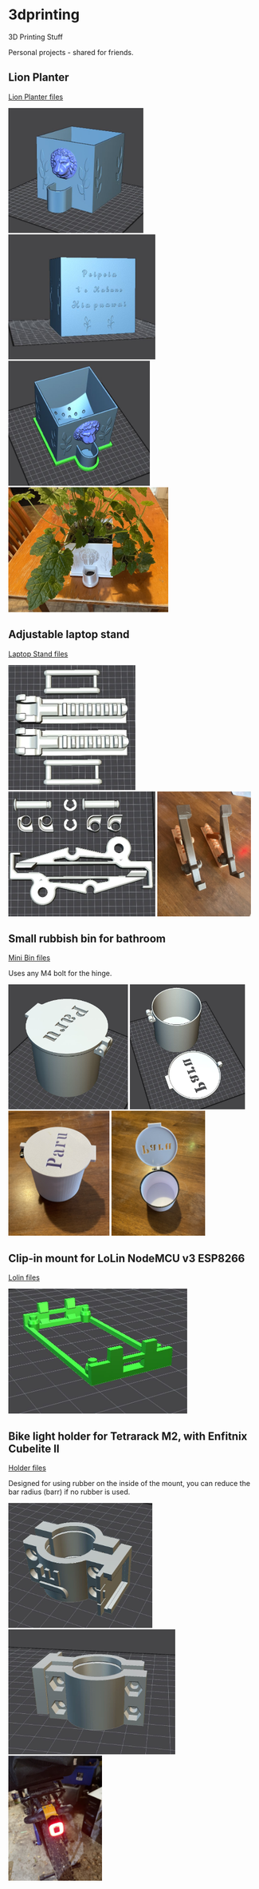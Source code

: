 # 3dprinting
3D Printing Stuff

Personal projects - shared for friends.

## Lion Planter

[Lion Planter files](ICESL%20models/20210814%20lion%20planter)

<img src="https://github.com/j842/3dprinting/blob/main/ICESL%20models/20210814%20lion%20planter/planter1.JPG" height="250">  <img src="https://github.com/j842/3dprinting/blob/main/ICESL%20models/20210814%20lion%20planter/planter3.jpg" height="250"> <img src="https://github.com/j842/3dprinting/blob/main/ICESL%20models/20210814%20lion%20planter/planter4.JPG" height="250"> <img src="https://github.com/j842/3dprinting/blob/main/ICESL%20models/20210814%20lion%20planter/planter5.jpg" height="250"> 


## Adjustable laptop stand

[Laptop Stand files](ICESL%20models/20210918%20Laptop%20Stand)

<img src="https://github.com/j842/3dprinting/blob/main/ICESL%20models/20210918%20Laptop%20Stand/stand1.jpg" height="250">   <img src="https://github.com/j842/3dprinting/blob/main/ICESL%20models/20210918%20Laptop%20Stand/stand2.jpg" height="250">   <img src="https://github.com/j842/3dprinting/blob/main/ICESL%20models/20210918%20Laptop%20Stand/stand3.jpg" height="250">


## Small rubbish bin for bathroom

[Mini Bin files](ICESL%20models/20210606%20Mini%20Bathroom%20Bin)

Uses any M4 bolt for the hinge.

 <img src="https://github.com/j842/3dprinting/blob/main/ICESL%20models/20210606%20Mini%20Bathroom%20Bin/model%20pic.jpg" height="250">   <img src="https://github.com/j842/3dprinting/blob/main/ICESL%20models/20210606%20Mini%20Bathroom%20Bin/model%20pic%20minibin_two.JPG" height="250">  <img src="https://github.com/j842/3dprinting/blob/main/ICESL%20models/20210606%20Mini%20Bathroom%20Bin/model3.jpg" height="250">  <img src="https://github.com/j842/3dprinting/blob/main/ICESL%20models/20210606%20Mini%20Bathroom%20Bin/model4.jpg" height="250">


## Clip-in mount for LoLin NodeMCU v3 ESP8266 

[Lolin files](ICESL%20models/20210713%20LolinNodeMCUv3)

 <img src="https://github.com/j842/3dprinting/blob/main/ICESL%20models/20210713%20LolinNodeMCUv3/holder.jpg" height="250">


## Bike light holder for Tetrarack M2, with Enfitnix Cubelite II

[Holder files](ICESL%20models/20210604%20Rear%20Bike%20Light%20Holder)

Designed for using rubber on the inside of the mount, you can reduce the bar radius (barr) if no rubber is used.

<img src="https://github.com/j842/3dprinting/blob/main/ICESL%20models/20210604%20Rear%20Bike%20Light%20Holder/holder1.JPG" height="250">   <img src="https://github.com/j842/3dprinting/blob/main/ICESL%20models/20210604%20Rear%20Bike%20Light%20Holder/holder2.JPG" height="250">  <img src="https://github.com/j842/3dprinting/blob/main/ICESL%20models/20210604%20Rear%20Bike%20Light%20Holder/holder3.JPG" height="250"> 

